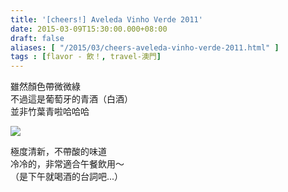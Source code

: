 ```yaml
---
title: '[cheers!] Aveleda Vinho Verde 2011'
date: 2015-03-09T15:30:00.000+08:00
draft: false
aliases: [ "/2015/03/cheers-aveleda-vinho-verde-2011.html" ]
tags : [flavor - 飲！, travel-澳門]
---
```


雖然顏色帶微微綠  
不過這是葡萄牙的青酒（白酒）  
並非竹葉青啦哈哈哈  

![](/images/aveledavinhoverde2011.jpg)

極度清新，不帶酸的味道  
冷冷的，非常適合午餐飲用～  
（是下午就喝酒的台詞吧...）
